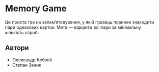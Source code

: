 # Memory Game

Це проста гра на запам’ятовування, у якій гравець повинен знаходити пари однакових карток. 
Мета — відкрити всі пари за мінімальну кількість спроб.

## Автори
 - Олександр Кобзей
 - Степан Заник
